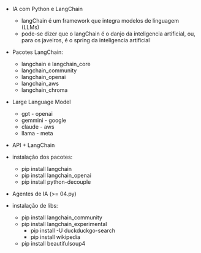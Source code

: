  - IA com Python e LangChain
    - langChain é um framework que integra modelos de linguagem (LLMs)
    - pode-se dizer que o langChain é o danjo da inteligencia artificial, ou, para os javeiros, é o spring da inteligencia artificial
 - Pacotes LangChain:
    - langchain e langchain_core
    - langchain_community
    - langchain_openai
    - langchain_aws
    - langchain_chroma
 - Large Language Model
    - gpt - openai
    - gemmini - google
    - claude - aws
    - llama - meta

 - API + LangChain

 - instalação dos pacotes:
    - pip install langchain
    - pip install langchain_openai
    - pip install python-decouple

 - Agentes de IA (>= 04.py)
 - instalação de libs:
    - pip install langchain_community
    - pip install langchain_experimental
        - pip install -U duckduckgo-search
        - pip install wikipedia
    - pip install beautifulsoup4